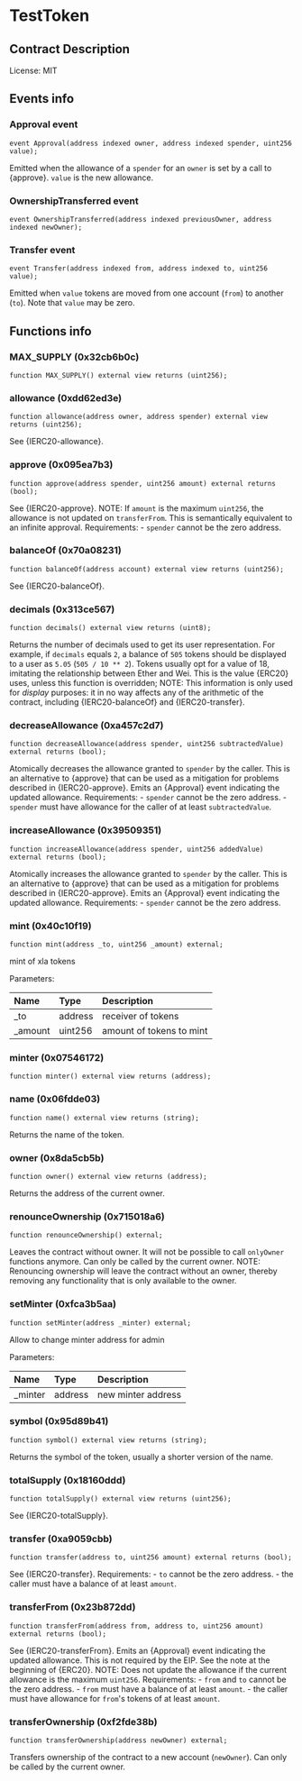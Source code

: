 # TestToken

## Contract Description


License: MIT

## Events info

### Approval event

```solidity
event Approval(address indexed owner, address indexed spender, uint256 value);
```


Emitted when the allowance of a `spender` for an `owner` is set by a call to {approve}. `value` is the new allowance.

### OwnershipTransferred event

```solidity
event OwnershipTransferred(address indexed previousOwner, address indexed newOwner);
```

### Transfer event

```solidity
event Transfer(address indexed from, address indexed to, uint256 value);
```


Emitted when `value` tokens are moved from one account (`from`) to another (`to`). Note that `value` may be zero.

## Functions info

### MAX_SUPPLY (0x32cb6b0c)

```solidity
function MAX_SUPPLY() external view returns (uint256);
```

### allowance (0xdd62ed3e)

```solidity
function allowance(address owner, address spender) external view returns (uint256);
```


See {IERC20-allowance}.

### approve (0x095ea7b3)

```solidity
function approve(address spender, uint256 amount) external returns (bool);
```


See {IERC20-approve}. NOTE: If `amount` is the maximum `uint256`, the allowance is not updated on `transferFrom`. This is semantically equivalent to an infinite approval. Requirements: - `spender` cannot be the zero address.

### balanceOf (0x70a08231)

```solidity
function balanceOf(address account) external view returns (uint256);
```


See {IERC20-balanceOf}.

### decimals (0x313ce567)

```solidity
function decimals() external view returns (uint8);
```


Returns the number of decimals used to get its user representation. For example, if `decimals` equals `2`, a balance of `505` tokens should be displayed to a user as `5.05` (`505 / 10 ** 2`). Tokens usually opt for a value of 18, imitating the relationship between Ether and Wei. This is the value {ERC20} uses, unless this function is overridden; NOTE: This information is only used for _display_ purposes: it in no way affects any of the arithmetic of the contract, including {IERC20-balanceOf} and {IERC20-transfer}.

### decreaseAllowance (0xa457c2d7)

```solidity
function decreaseAllowance(address spender, uint256 subtractedValue) external returns (bool);
```


Atomically decreases the allowance granted to `spender` by the caller. This is an alternative to {approve} that can be used as a mitigation for problems described in {IERC20-approve}. Emits an {Approval} event indicating the updated allowance. Requirements: - `spender` cannot be the zero address. - `spender` must have allowance for the caller of at least `subtractedValue`.

### increaseAllowance (0x39509351)

```solidity
function increaseAllowance(address spender, uint256 addedValue) external returns (bool);
```


Atomically increases the allowance granted to `spender` by the caller. This is an alternative to {approve} that can be used as a mitigation for problems described in {IERC20-approve}. Emits an {Approval} event indicating the updated allowance. Requirements: - `spender` cannot be the zero address.

### mint (0x40c10f19)

```solidity
function mint(address _to, uint256 _amount) external;
```


mint of xla tokens


Parameters:

| Name    | Type    | Description              |
| :------ | :------ | :----------------------- |
| _to     | address | receiver of tokens       |
| _amount | uint256 | amount of tokens to mint |

### minter (0x07546172)

```solidity
function minter() external view returns (address);
```

### name (0x06fdde03)

```solidity
function name() external view returns (string);
```


Returns the name of the token.

### owner (0x8da5cb5b)

```solidity
function owner() external view returns (address);
```


Returns the address of the current owner.

### renounceOwnership (0x715018a6)

```solidity
function renounceOwnership() external;
```


Leaves the contract without owner. It will not be possible to call `onlyOwner` functions anymore. Can only be called by the current owner. NOTE: Renouncing ownership will leave the contract without an owner, thereby removing any functionality that is only available to the owner.

### setMinter (0xfca3b5aa)

```solidity
function setMinter(address _minter) external;
```


Allow to change minter address for admin


Parameters:

| Name    | Type    | Description        |
| :------ | :------ | :----------------- |
| _minter | address | new minter address |

### symbol (0x95d89b41)

```solidity
function symbol() external view returns (string);
```


Returns the symbol of the token, usually a shorter version of the name.

### totalSupply (0x18160ddd)

```solidity
function totalSupply() external view returns (uint256);
```


See {IERC20-totalSupply}.

### transfer (0xa9059cbb)

```solidity
function transfer(address to, uint256 amount) external returns (bool);
```


See {IERC20-transfer}. Requirements: - `to` cannot be the zero address. - the caller must have a balance of at least `amount`.

### transferFrom (0x23b872dd)

```solidity
function transferFrom(address from, address to, uint256 amount) external returns (bool);
```


See {IERC20-transferFrom}. Emits an {Approval} event indicating the updated allowance. This is not required by the EIP. See the note at the beginning of {ERC20}. NOTE: Does not update the allowance if the current allowance is the maximum `uint256`. Requirements: - `from` and `to` cannot be the zero address. - `from` must have a balance of at least `amount`. - the caller must have allowance for ``from``'s tokens of at least `amount`.

### transferOwnership (0xf2fde38b)

```solidity
function transferOwnership(address newOwner) external;
```


Transfers ownership of the contract to a new account (`newOwner`). Can only be called by the current owner.
